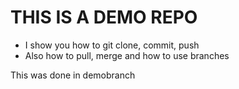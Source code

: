 # THIS IS A DEMO REPO

- I show you how to git clone, commit, push
- Also how to pull, merge and how to use branches

This was done in demobranch
